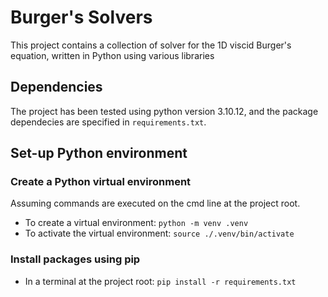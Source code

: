 # Burger's Solvers

This project contains a collection of solver for the 1D viscid Burger's equation, written in Python using various libraries

## Dependencies

The project has been tested using python version 3.10.12, and the package dependecies are specified in `requirements.txt`.

## Set-up Python environment

### Create a Python virtual environment

Assuming commands are executed on the cmd line at the project root.
- To create a virtual environment: ```python -m venv .venv```
- To activate the virtual environment: ```source ./.venv/bin/activate```


### Install packages using pip

- In a terminal at the project root: ```pip install -r requirements.txt```
